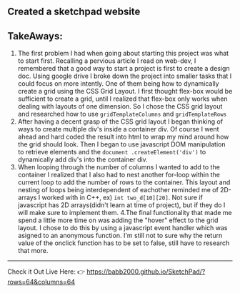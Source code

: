 ## Created a sketchpad website 

TakeAways:
---
1. The first problem I had when going about starting this project was what to start first. Recalling a pervious article I read on web-dev, I remembered that a good 
way to start a project is first to create a design doc. Using google drive I broke down the project into smaller tasks that I could focus on more intently. One of them
being how to dynamically create a grid using the CSS Grid Layout. I first thought flex-box would be sufficient to create a grid, until I realized that flex-box only
works when dealing with layouts of one dimension. So I chose the CSS grid layout and researched how to use `gridTemplateColumns` and `gridTemplateRows`
2. After having a decent grasp of the CSS grid layout I began thinking of ways to create multiple div's inside a container div. Of course I went ahead and
hard coded the result into html to wrap my mind around how the grid should look. Then I began to use javascript DOM manipulation to retrieve elements and the `document
.createElement('div')` to dynamically add div's into the container div. 
3. When looping through the number of columns I wanted to add to the container I realized that I also had to nest another for-loop within the current loop to add the
number of rows to the container. This layout and nesting of loops being interdependent of eachother reminded me of 2D-arrays I worked with in C++, ex) `int two_d[10][20]`.
Not sure if javascript has 2D arrays(didn't learn at time of project), but if they do I will make sure to implement them.
4.The final functionality that made me spend a little more time on was adding the "hover" effect to the grid layout. I chose to do this by using a javascript event handler
which was asigned to an anonymous function. I'm still not to sure why the return value of the onclick function has to be set to false, still have to research that more.

---
Check it Out Live Here: :point_right: https://babb2000.github.io/SketchPad/?rows=64&columns=64
